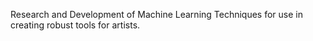 Research and Development of Machine Learning Techniques for use in creating robust tools for artists.
